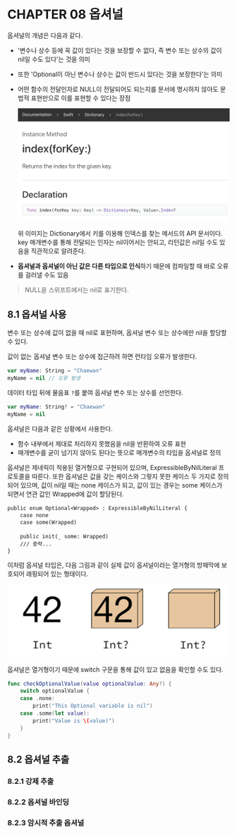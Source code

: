 # CHAPTER 08 옵셔널 

옵셔널의 개념은 다음과 같다.

* '변수나 상수 등에 꼭 값이 있다는 것을 보장할 수 없다, 즉 변수 또는 상수의 값이 nil일 수도 있다'는 것을 의미

* 또한 'Optional이 아닌 변수나 상수는 값이 반드시 있다는 것을 보장한다'는 의미

* 어떤 함수의 전달인자로 NULL이 전달되어도 되는지를 문서에 명시하지 않아도 문법적 표현만으로 이를 표현할 수 있다는 장점

  <img src="./img/dictionary_index.png" width="500">

  위 이미지는 Dictionary에서 키를 이용해 인덱스를 찾는 메서드의 API 문서이다. key 매개변수를 통해 전달되는 인자는 nil이어서는 안되고, 리턴값은 nil일 수도 있음을 직관적으로 알려준다.

* **옵셔널과 옵셔널이 아닌 값은 다른 타입으로 인식**하기 때문에 컴파일할 때 바로 오류를 걸러낼 수도 있음

> NULL을 스위프트에서는 nil로 표기한다.



## 8.1 옵셔널 사용

변수 또는 상수에 값이 없을 때 nil로 표현하며, 옵셔널 변수 또는 상수에만 nil을 할당할 수 있다.

값이 없는 옵셔널 변수 또는 상수에 접근하려 하면 런타임 오류가 발생한다.

```swift
var myName: String = "Chaewan"
myName = nil // 오류 발생
```

데이터 타입 뒤에 물음표 `?`를 붙여 옵셔널 변수 또는 상수를 선언한다.

```swift
var myName: String? = "Chaewan"
myName = nil
```

옵셔널은 다음과 같은 상황에서 사용한다.

- 함수 내부에서 제대로 처리하지 못했음을 nil을 반환하여 오류 표현
- 매개변수를 굳이 넘기지 않아도 된다는 뜻으로 매개변수의 타입을 옵셔널로 정의

옵셔널은 제네릭이 적용된 열거형으로 구현되어 있으며, ExpressibleByNilLiteral 프로토콜을 따른다. 또한 옵셔널은 값을 갖는 케이스와 그렇지 못한 케이스 두 가지로 정의되어 있으며, 값이 nil일 때는 none 케이스가 되고, 값이 있는 경우는 some 케이스가 되면서 연관 값인 Wrapped에 값이 할당된다.

```
public enum Optional<Wrapped> : ExpressibleByNilLiteral {
    case none
    case some(Wrapped)

    public init(_ some: Wrapped)
    /// 중략...
}
```

이처럼 옵셔널 타입은, 다음 그림과 같이 실제 값이 옵셔널이라는 열거형의 방패막에 보호되어 래핑되어 있는 형태이다.

<img src="./img/optional_box.png" width="500">

옵셔널은 열거형이기 때문에 switch 구문을 통해 값이 있고 없음을 확인할 수도 있다.

```swift
func checkOptionalValue(value optionalValue: Any?) {
    switch optionalValue {
    case .none:
        print("This Optional variable is nil")
    case .some(let value):
        print("Value is \(value)")
    }
}
```


## 8.2 옵셔널 추출

### 8.2.1 강제 추출

### 8.2.2 옵셔널 바인딩

### 8.2.3 암시적 추출 옵셔널